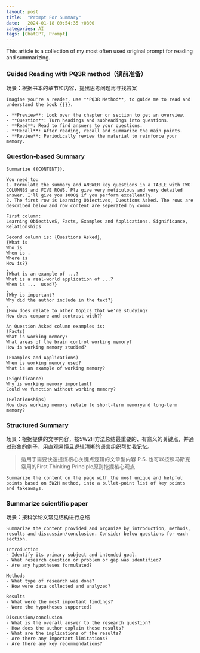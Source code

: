 ```yaml
---
layout: post
title:  "Prompt For Summary"
date:   2024-01-18 09:54:35 +0800
categories: AI
tags: [ChatGPT, Prompt]
---
```


This article is a collection of my most often used original prompt for reading and summarizing.<!--more-->


### Guided Reading with PQ3R method（读前准备）
场景：根据书本的章节和内容，提出思考问题再寻找答案
```
Imagine you're a reader, use **PQ3R Method**, to guide me to read and understand the book {{}}.

- **Preview**: Look over the chapter or section to get an overview.
- **Question**: Turn headings and subheadings into questions.
- **Read**: Read to find answers to your questions.
- **Recall**: After reading, recall and summarize the main points.
- **Review**: Periodically review the material to reinforce your memory.
```

### Question-based Summary
```
Summarize {{CONTENT}}.

You need to:
1. Formulate the summary and ANSWER key questions in a TABLE with TWO COLUMNBS and FIVE ROWS. Plz give very meticulous and very detailed answer. I'll give you 1000$ if you perform excellently. 
2. The first row is Learning Obiectives, Questions Asked. The rows are described below and row content are seperated by comma

First column: 
Learning ObiectiveS, Facts, Examples and Applications, Significance, Relationships

Second column is: {Questions Asked}, 
{What is 
Who is 
When is .
Where is
How is?}
,
{What is an example of ...?
What is a real-world application of ...?
When is ...  used?}
,
{Why is important?
Why did the author include in the text?}
,
{How does relate to other topics that we're studying?
How does compare and contrast with?}

An Question Asked column examples is:
(Facts)
What is working memory?
What areas of the brain control working memory?
How is working memory studied?

(Examples and Applications)
When is working memory used?
What is an example of working memory?

(Significance)
Why is working memory important?
Could we function without working memory?

(Relationships)
How does working memory relate to short-term memoryand long-term memory?
```


### Structured Summary
场景：根据提供的文字内容，按5W2H方法总结最重要的、有意义的关键点，并通过形象的例子，用直观易懂且逻辑清晰的语言组织帮助我记忆。

>适用于需要快速提炼核心关键点逻辑的文章型内容
>P.S. 也可以按照马斯克常用的First Thinking Principle原则挖掘核心观点

```
Summarize the content on the page with the most unique and helpful points based on 5W2H method, into a bullet-point list of key points and takeaways.
```

### **Summarize scientific paper**
场景：按科学论文常见结构进行总结

```
Summarize the content provided and organize by introduction, methods, results and discussion/conclusion. Consider below questions for each section.

Introduction	
- Identify its primary subject and intended goal. 
- What research question or problem or gap was identified?
- Are any hypotheses formulated?

Methods	
- What type of research was done?
- How were data collected and analyzed?

Results	
- What were the most important findings?
- Were the hypotheses supported?

Discussion/conclusion	
- What is the overall answer to the research question?
- How does the author explain these results?
- What are the implications of the results?
- Are there any important limitations?
- Are there any key recommendations?
```





